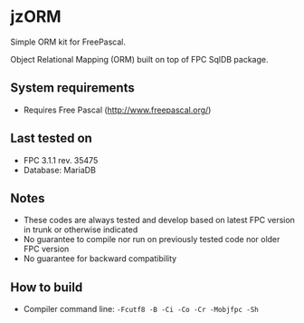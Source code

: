 # jzORM
Simple ORM kit for FreePascal.

Object Relational Mapping (ORM) built on top of FPC SqlDB package.

## System requirements
* Requires Free Pascal (http://www.freepascal.org/)

## Last tested on
* FPC 3.1.1 rev. 35475
* Database: MariaDB

## Notes
* These codes are always tested and develop based on latest FPC version in trunk or otherwise indicated
* No guarantee to compile nor run on previously tested code nor older FPC version
* No guarantee for backward compatibility

## How to build
* Compiler command line:
`-Fcutf8 -B -Ci -Co -Cr -Mobjfpc -Sh`
